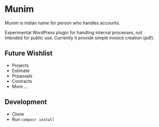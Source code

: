 # Munim

Munim is indian name for person who handles accounts.

Experimental WordPress plugin for handling internal processes, not intended for public use.
Currently it provide simple invoice creation (pdf).

## Future Wishlist
- Projects
- Estimate
- Prpaosals
- Contracts
- More ...

## Development
- Clone
- Run `composr install`

